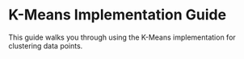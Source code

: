 # K-Means Implementation Guide

This guide walks you through using the K-Means implementation for clustering data points.


